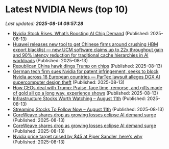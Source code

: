 # Latest NVIDIA News (top 10)
_Last updated: **2025-08-14 09:57:28**_

- [Nvidia Stock Rises. What’s Boosting AI Chip Demand](https://biztoc.com/x/d608e7bdc30cf2dc) (Published: 2025-08-13)
- [Huawei releases new tool to get Chinese firms around crushing HBM export blacklist — new UCM software claims up to 22x throughput gain and 90% latency reduction for traditional cache hierarchies in AI workloads](https://www.tomshardware.com/tech-industry/artificial-intelligence/huawei-releases-new-tool-to-get-chinese-firms-around-crushing-hbm-export-blacklist-new-ucm-software-claims-up-to-22x-throughput-gain-and-90-percent-latency-reduction-for-traditional-cache-hierarchies-in-ai-workloads) (Published: 2025-08-13)
- [Republican China hawk dings Trump on chips](https://biztoc.com/x/9b6ae40d59cdb6f2) (Published: 2025-08-13)
- [German tech firm sues Nvidia for patent infringement, seeks to block Nvidia across 18 European countries — ParTec lawsuit alleges DGX AI supercomputer design theft](https://www.tomshardware.com/tech-industry/german-tech-firm-sues-nvidia-for-patent-infringement-seeks-to-block-nvidia-across-18-european-countries-partec-lawsuit-alleges-dgx-ai-supercomputer-design-theft) (Published: 2025-08-13)
- [How CEOs deal with Trump: Praise, face time, remorse, and gifts made of gold all go a long way, experience shows](https://fortune.com/2025/08/13/how-ceos-deal-with-trump-praise-face-time-remorse-and-gifts-made-of-gold-all-go-a-long-way-experience-shows/) (Published: 2025-08-13)
- [Infrastructure Stocks Worth Watching – August 11th](https://www.etfdailynews.com/2025/08/13/infrastructure-stocks-worth-watching-august-11th/) (Published: 2025-08-13)
- [Streaming Stocks To Follow Now – August 11th](https://www.etfdailynews.com/2025/08/13/streaming-stocks-to-follow-now-august-11th/) (Published: 2025-08-13)
- [CoreWeave shares drop as growing losses eclipse AI demand surge](https://finance.yahoo.com/news/coreweave-shares-drop-growing-losses-090610977.html) (Published: 2025-08-13)
- [CoreWeave shares drop as growing losses eclipse AI demand surge](https://www.channelnewsasia.com/business/coreweave-shares-drop-growing-losses-eclipse-ai-demand-surge-5292441) (Published: 2025-08-13)
- [Nvidia price target raised by $45 at Piper Sandler, here's why](https://thefly.com/permalinks/entry.php/id4182237/NVDA-Nvidia-price-target-raised-by--at-Piper-Sandler-heres-why) (Published: 2025-08-13)
